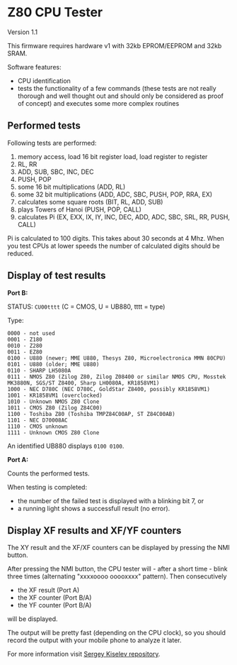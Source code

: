# Z80 CPU Tester

Version 1.1

This firmware requires hardware v1 with 32kb EPROM/EEPROM and 32kb SRAM.

Software features:
- CPU identification
- tests the functionality of a few commands (these tests are not really thorough and well thought out and should only be considered as proof of concept) and executes some more complex routines

## Performed tests

Following tests are performed:
1. memory access, load 16 bit register load, load register to register
2. RL, RR
3. ADD, SUB, SBC, INC, DEC
4. PUSH, POP
5. some 16 bit multiplications (ADD, RL)
6. some 32 bit multiplications (ADD, ADC, SBC, PUSH, POP, RRA, EX)
7. calculates some square roots (BIT, RL, ADD, SUB)
8. plays Towers of Hanoi (PUSH, POP, CALL)
9. calculates Pi (EX, EXX, IX, IY, INC, DEC, ADD, ADC, SBC, SRL, RR, PUSH, CALL)

Pi is calculated to 100 digits. This takes about 30 seconds at 4 Mhz.
When you test CPUs at lower speeds the number of calculated digits
should be reduced.

## Display of test results

**Port B:**

STATUS: `CU00tttt` (C = CMOS, U = UB880, tttt = type)

Type:
```
0000 - not used
0001 - Z180
0010 - Z280
0011 - EZ80 
0100 - U880 (newer; MME U880, Thesys Z80, Microelectronica MMN 80CPU)
0101 - U880 (older; MME U880)
0110 - SHARP LH5080A
0111 - NMOS Z80 (Zilog Z80, Zilog Z08400 or similar NMOS CPU, Mosstek MK3880N, SGS/ST Z8400, Sharp LH0080A, KR1858VM1)
1000 - NEC D780C (NEC D780C, GoldStar Z8400, possibly KR1858VM1)
1001 - KR1858VM1 (overclocked)
1010 - Unknown NMOS Z80 Clone
1011 - CMOS Z80 (Zilog Z84C00)
1100 - Toshiba Z80 (Toshiba TMPZ84C00AP, ST Z84C00AB)
1101 - NEC D70008AC
1110 - CMOS unknown
1111 - Unknown CMOS Z80 Clone
```

An identified UB880 displays `0100 0100`.

**Port A:**

Counts the performed tests.

When testing is completed:
- the number of the failed test is displayed with a blinking bit 7, or 
- a running light shows a successfull result (no error).

## Display XF results and XF/YF counters

The XY result and the XF/XF counters can be displayed by pressing the NMI button.

After pressing the NMI button, the CPU tester will - after a short time - blink three times (alternating "xxxxoooo ooooxxxx" pattern).
Then consecutively

- the XF result (Port A)
- the XF counter (Port B/A)
- the YF counter (Port B/A)

will be displayed.

The output will be pretty fast (depending on the CPU clock), so you should record the output with your mobile phone to analyze it later.

For more information visit [Sergey Kiselev repository](https://github.com/skiselev/z80-tests/blob/main/Results.md).

